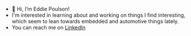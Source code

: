- 👋 Hi, I’m Eddie Poulson!
- I'm interested in learning about and working on things I find interesting, which seem to lean towards embedded and automotive things lately.
- You can reach me on [LinkedIn](https://www.linkedin.com/in/eddie-poulson/)
<!---
UnitedPuggs/UnitedPuggs is a ✨ special ✨ repository because its `README.md` (this file) appears on your GitHub profile.
You can click the Preview link to take a look at your changes.
--->
